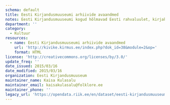 ```yaml
---
schema: default
title: Eesti Kirjandusmuuseumi arhiivide avaandmed
notes: Eesti Kirjandusmuuseumi kogud hõlmavad Eesti rahvaluulet, kirjakultuuri ja kultuurilugu käsitlevaid materjale. Ulatuslike kogude avaandmetena kirjeldamine ja kättesaadavaks tegemine on pidev protsess ning andmed on kättesaadavad veebiteenuse kaudu. Kirjandusmuuseum koosneb kolmest arhiivist – Arhiivraamatukogust, Eesti Rahvaluule Arhiivist ja Eesti Kultuuriloolisest Arhiivist ning kahest teadusosakonnast – folkloristika ja etnomusikoloogia osakonnast. Neist peamised andmete pakkujad on kolm arhiivi.
department: ''
category:
  - Kultuur
resources:
  - name: Eesti Kirjandusmuuseumi arhiivide avaandmed
    url: 'http://kivike.kirmus.ee/index.php?dok_id=38&module=2&op='
    format: HTML
license: 'http://creativecommons.org/licenses/by/3.0/'
update_freq: ''
date_issued: 2015/03/16
date_modified: 2015/03/16
organization: Eesti Kirjandusmuuseum
maintainer_name: Kaisa Kulasalu
maintainer_email: kaisakulasalu@folklore.ee
maintainer_phone: ''
legacy_url: 'https://opendata.riik.ee/en/dataset/eesti-kirjandusmuuseumi-arhiivide-avaandmed'
---
```

